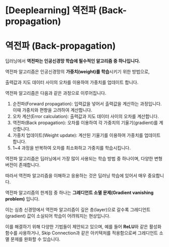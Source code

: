 # [Deeplearning] 역전파 (Back-propagation)

# 역전파 (Back-propagation)

딥러닝에서 **역전파는 인공신경망 학습에 필수적인 알고리즘 중 하나입니다.** 

역전파 알고리즘은 인공신경망의 **가중치(weight)를 학습**시키기 위한 방법으로, 

출력값과 지도 데이터 사이의 오차를 이용하여 가중치를 업데이트 합니다.

역전파 알고리즘은 다음과 같은 과정으로 이루어집니다.

1. 순전파(Forward propagation): 입력값을 넣어서 출력값을 계산하는 과정입니다. 이때 가중치와 편향을 고려하여 계산합니다.
2. 오차 계산(Error calculation): 출력값과 지도 데이터 사이의 오차를 계산합니다.
3. 역전파(Back propagation): 오차를 이용하여 각 가중치의 기울기(gradient)를 계산합니다.
4. 가중치 업데이트(Weight update): 계산된 기울기를 이용하여 가중치를 업데이트 합니다.
5. 1~4 과정을 반복하여 오차를 최소화하고 가중치를 학습시킵니다.

역전파 알고리즘은 딥러닝에서 가장 많이 사용되는 학습 방법 중 하나이며, 다양한 변형 버전이 존재합니다. 

따라서 역전파 알고리즘을 이해하고 응용하는 것은 딥러닝 학습에 있어서 매우 중요합니다.

역전파 알고리즘의 한계점 중 하나는 **그레디언트 소멸 문제(Gradient vanishing problem)** 입니다. 

이는 심층 신경망에서 역전파 알고리즘이 깊은 층(layer)으로 갈수록 그레디언트(gradient) 값이 소실되어 학습이 어려워지는 현상입니다. 

이를 해결하기 위해 다양한 기법들이 제안되고 있으며, 예를 들어 **ReLU**와 같은 활성화 함수를 사용하거나, Skip Connection과 같은 아키텍처를 적용함으로써 그레디언트 소멸 문제를 완화할 수 있습니다.